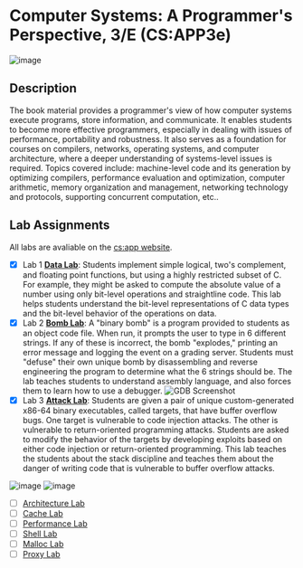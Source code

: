# Computer Systems: A Programmer's Perspective, 3/E (CS:APP3e)
![image](https://github.com/user-attachments/assets/08041e99-861f-464b-b664-dbbcc320fd8c)

## Description
The book material provides a programmer's view of how computer systems execute programs, store information, and communicate. It enables students to become more effective programmers, especially in dealing with issues of performance, portability and robustness. It also serves as a foundation for courses on compilers, networks, operating systems, and computer architecture, where a deeper understanding of systems-level issues is required. Topics covered include: machine-level code and its generation by optimizing compilers, performance evaluation and optimization, computer arithmetic, memory organization and management, networking technology and protocols, supporting concurrent computation, etc..

## Lab Assignments
All labs are avaliable on the [cs:app website](https://csapp.cs.cmu.edu/).

- [x] Lab 1 [**Data Lab**](https://github.com/notDroid/CS-APP/tree/main/Lab1-DataLab): Students implement simple logical, two's complement, and floating point functions, but using a highly restricted subset of C. For example, they might be asked to compute the absolute value of a number using only bit-level operations and straightline code. This lab helps students understand the bit-level representations of C data types and the bit-level behavior of the operations on data.
- [x] Lab 2 [**Bomb Lab**](https://github.com/notDroid/CS-APP/tree/main/Lab2-BombLab): A "binary bomb" is a program provided to students as an object code file. When run, it prompts the user to type in 6 different strings. If any of these is incorrect, the bomb "explodes," printing an error message and logging the event on a grading server. Students must "defuse" their own unique bomb by disassembling and reverse engineering the program to determine what the 6 strings should be. The lab teaches students to understand assembly language, and also forces them to learn how to use a debugger.
![GDB Screenshot](https://github.com/user-attachments/assets/df5e4774-7642-4897-9148-d4a2c7e4f658)
- [x] Lab 3 [**Attack Lab**](https://github.com/notDroid/CS-APP/tree/main/Lab3-AttackLab): Students are given a pair of unique custom-generated x86-64 binary executables, called targets, that have buffer overflow bugs. One target is vulnerable to code injection attacks. The other is vulnerable to return-oriented programming attacks. Students are asked to modify the behavior of the targets by developing exploits based on either code injection or return-oriented programming. This lab teaches the students about the stack discipline and teaches them about the danger of writing code that is vulnerable to buffer overflow attacks.

![image](https://github.com/user-attachments/assets/6ce4346f-8978-4d5d-b11b-529a293d8ba4)
![image](https://github.com/user-attachments/assets/79330a8c-f405-439f-b498-625611f8d60f)
- [ ] [Architecture Lab]()
- [ ] [Cache Lab]()
- [ ] [Performance Lab]()
- [ ] [Shell Lab]()
- [ ] [Malloc Lab]()
- [ ] [Proxy Lab]()
